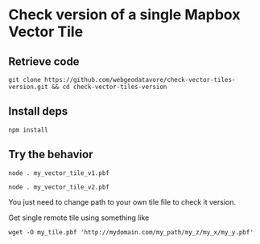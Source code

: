 # Check version of a single Mapbox Vector Tile

## Retrieve code

```
git clone https://github.com/webgeodatavore/check-vector-tiles-version.git && cd check-vector-tiles-version
```

## Install deps

```
npm install
```

## Try the behavior

```
node . my_vector_tile_v1.pbf
```

```
node . my_vector_tile_v2.pbf
```

You just need to change path to your own tile file to check it version.

Get single remote tile using something like

```
wget -O my_tile.pbf 'http://mydomain.com/my_path/my_z/my_x/my_y.pbf'
```

